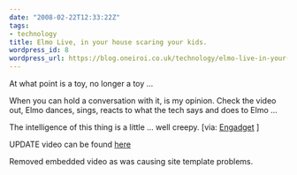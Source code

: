 ```yaml
---
date: "2008-02-22T12:33:22Z"
tags:
- technology
title: Elmo Live, in your house scaring your kids.
wordpress_id: 8
wordpress_url: https://blog.oneiroi.co.uk/technology/elmo-live-in-your-house-scaring-your-kids
---
```

At what point is a toy, no longer a toy ...

When you can hold a conversation with it, is my opinion. Check the video out, Elmo dances, sings, reacts to what the tech says and does to Elmo ...

The intelligence of this thing is a little ... well creepy.
[via: <a href="https://www.engadget.com/2008/02/19/elmo-live-breaks-it-down-on-video-seems-too-smart-for-his-own-g/" title="Elmo Live, in your house scaring your kids" target="_blank">Engadget</a> ]

UPDATE video can be found <a href="https://youtube.com/watch?v=e5Dvw51Rufk" title="Elmo Live, in your house scaring your kids" target="_blank">here</a>

Removed embedded video as was causing site template problems.
